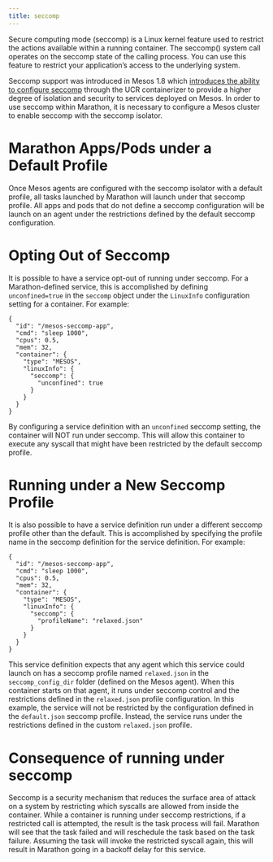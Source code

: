 ```yaml
---
title: seccomp
---
```


Secure computing mode (seccomp) is a Linux kernel feature used to restrict the actions available within a running container. The seccomp() system call operates on the seccomp state of the calling process. You can use this feature to restrict your application’s access to the underlying system.

Seccomp support was introduced in Mesos 1.8 which [introduces the ability to configure seccomp](http://mesos.apache.org/documentation/latest/isolators/linux-seccomp/) through the UCR containerizer to provide a higher degree of isolation and security to services deployed on Mesos.  In order to use seccomp within Marathon, it is necessary to configure a Mesos cluster to enable seccomp with the seccomp isolator.

# Marathon Apps/Pods under a Default Profile
Once Mesos agents are configured with the seccomp isolator with a default profile, all tasks launched by Marathon will launch under that seccomp profile.  All apps and pods that do not define a seccomp configuration will be launch on an agent under the restrictions defined by the default seccomp configuration.

# Opting Out of Seccomp
It is possible to have a service opt-out of running under seccomp. For a Marathon-defined service, this is accomplished by defining `unconfined=true` in the `seccomp` object under the `LinuxInfo` configuration setting for a container. For example:

```
{
  "id": "/mesos-seccomp-app",
  "cmd": "sleep 1000",
  "cpus": 0.5,
  "mem": 32,
  "container": {
    "type": "MESOS",
    "linuxInfo": {
      "seccomp": {
        "unconfined": true
      }
    }
  }
}
```

By configuring a service definition with an `unconfined` seccomp setting, the container will NOT run under seccomp. This will allow this container to execute any syscall that might have been restricted by the default seccomp profile.


# Running under a New Seccomp Profile
It is also possible to have a service definition run under a different seccomp profile other than the default. This is accomplished by specifying the profile name in the seccomp definition for the service definition. For example:

```
{
  "id": "/mesos-seccomp-app",
  "cmd": "sleep 1000",
  "cpus": 0.5,
  "mem": 32,
  "container": {
    "type": "MESOS",
    "linuxInfo": {
      "seccomp": {
        "profileName": "relaxed.json"
      }
    }
  }
}
```

This service definition expects that any agent which this service could launch on has a seccomp profile named `relaxed.json` in the `seccomp_config_dir` folder (defined on the Mesos agent). When this container starts on that agent, it runs under seccomp control and the restrictions defined in the `relaxed.json` profile configuration. In this example, the service will not be restricted by the configuration defined in the `default.json` seccomp profile. Instead, the service runs under the restrictions defined in the custom `relaxed.json` profile.

# Consequence of running under seccomp
Seccomp is a security mechanism that reduces the surface area of attack on a system by restricting which syscalls are allowed from inside the container. While a container is running under seccomp restrictions, if a restricted call is attempted, the result is the task process will fail.   Marathon will see that the task failed and will reschedule the task based on the task failure.  Assuming the task will invoke the restricted syscall again, this will result in Marathon going in a backoff delay for this service.
